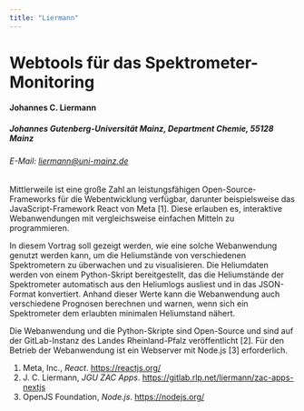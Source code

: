 ```yaml
---
title: "Liermann"
---
```


# Webtools für das Spektrometer-Monitoring

#### Johannes C. Liermann

##### Johannes Gutenberg-Universität Mainz, Department Chemie, 55128 Mainz

###### E-Mail: liermann@uni-mainz.de

Mittlerweile ist eine große Zahl an leistungsfähigen Open-Source-Frameworks für die Webentwicklung verfügbar, darunter beispielsweise das JavaScript-Framework React von Meta [1]. Diese erlauben es, interaktive Webanwendungen mit vergleichsweise einfachen Mitteln zu programmieren.

In diesem Vortrag soll gezeigt werden, wie eine solche Webanwendung genutzt werden kann, um die Heliumstände von verschiedenen Spektrometern zu überwachen und zu visualisieren. Die Heliumdaten werden von einem Python-Skript bereitgestellt, das die Heliumstände der Spektrometer automatisch aus den Heliumlogs ausliest und in das JSON-Format konvertiert. Anhand dieser Werte kann die Webanwendung auch verschiedene Prognosen berechnen und warnen, wenn sich ein Spektrometer dem erlaubten minimalen Heliumstand nähert.

Die Webanwendung und die Python-Skripte sind Open-Source und sind auf der GitLab-Instanz des Landes Rheinland-Pfalz veröffentlicht [2]. Für den Betrieb der Webanwendung ist ein Webserver mit Node.js [3] erforderlich.

1. Meta, Inc., _React_. https://reactjs.org/
2. J. C. Liermann, _JGU ZAC Apps_. https://gitlab.rlp.net/liermann/zac-apps-nextjs
3. OpenJS Foundation, _Node.js_. https://nodejs.org/
